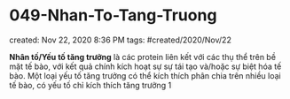 ---
---

# 049-Nhan-To-Tang-Truong

created: Nov 22, 2020 8:36 PM
tags: #created/2020/Nov/22

**Nhân tố/Yếu tố tăng trưởng** là các protein liên kết với các thụ thể trên bề mặt tế bào, với kết quả chính kích hoạt sự sự tái tạo và/hoặc sự biệt hóa tế bào. Một loại yếu tố tăng trưởng có thể kích thích phân chia trên nhiều loại tế bào, có yếu tố chỉ kích thích tăng trưởng 1